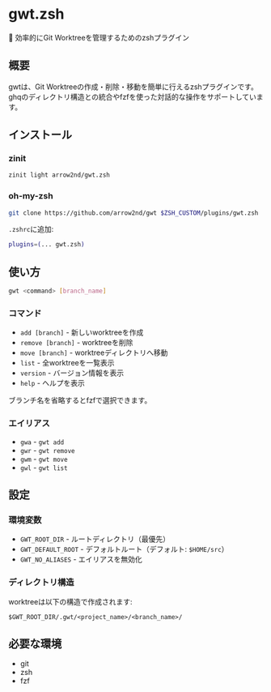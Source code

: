 # gwt.zsh

🌳 効率的にGit Worktreeを管理するためのzshプラグイン

## 概要

gwtは、Git
Worktreeの作成・削除・移動を簡単に行えるzshプラグインです。ghqのディレクトリ構造との統合やfzfを使った対話的な操作をサポートしています。

## インストール

### zinit

```zsh
zinit light arrow2nd/gwt.zsh
```

### oh-my-zsh

```bash
git clone https://github.com/arrow2nd/gwt $ZSH_CUSTOM/plugins/gwt.zsh
```

`.zshrc`に追加:

```zsh
plugins=(... gwt.zsh)
```

## 使い方

```bash
gwt <command> [branch_name]
```

### コマンド

- `add [branch]` - 新しいworktreeを作成
- `remove [branch]` - worktreeを削除
- `move [branch]` - worktreeディレクトリへ移動
- `list` - 全worktreeを一覧表示
- `version` - バージョン情報を表示
- `help` - ヘルプを表示

ブランチ名を省略するとfzfで選択できます。

### エイリアス

- `gwa` - `gwt add`
- `gwr` - `gwt remove`
- `gwm` - `gwt move`
- `gwl` - `gwt list`

## 設定

### 環境変数

- `GWT_ROOT_DIR` - ルートディレクトリ（最優先）
- `GWT_DEFAULT_ROOT` - デフォルトルート（デフォルト: `$HOME/src`）
- `GWT_NO_ALIASES` - エイリアスを無効化

### ディレクトリ構造

worktreeは以下の構造で作成されます:

```
$GWT_ROOT_DIR/.gwt/<project_name>/<branch_name>/
```

## 必要な環境

- git
- zsh
- fzf
